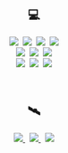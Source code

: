 <h2 align="center"> 💻 </h2>

<p align="center">
  <img src="https://img.shields.io/badge/spring-6DB33F?style=for-the-badge&logo=spring&logoColor=white"/>&nbsp
  <img src="https://img.shields.io/badge/SpringBoot-6DB33F?style=for-the-badge&logo=Spring&logoColor=white"/>&nbsp
  <img src="https://img.shields.io/badge/Java-007396?style=for-the-badge&logo=Java&logoColor=white"/>&nbsp 
  <img src="https://img.shields.io/badge/Kotlin-6940c2?style=for-the-badge&logo=Kotlin&logoColor=white"/> 
  <br>
  <img src="https://img.shields.io/badge/Mysql-015E87?style=for-the-badge&logo=MySql&logoColor=white"/>&nbsp 
  <img src="https://img.shields.io/badge/oracle-EA3133?style=for-the-badge&logo=oracle&logoColor=white"/>&nbsp
  <img src="https://img.shields.io/badge/Firebase-ffc92c?style=for-the-badge&logo=Firebase&logoColor=white"/>
  <br>
  <img src="https://img.shields.io/badge/Javascript-ffb13b?style=for-the-badge&logo=javascript&logoColor=white"/>&nbsp 
  <img src="https://img.shields.io/badge/jquery-1065a9?style=for-the-badge&logo=jquery&logoColor=white"/>&nbsp 
  <img src="https://img.shields.io/badge/css-1572B6?style=for-the-badge&logo=css3&logoColor=white"/>
  <br>
</p>

<br>

<h2 align="center"> 🛰 </h2>
<p align="center">
  <a href="https://www.facebook.com/profile.php?id=100003721659218">
    <img src="https://img.shields.io/badge/facebook-%231DA1F2.svg?&style=for-the-badge&logo=facebook&logoColor=white"/>
  </a>&nbsp 
  <a href="https://www.instagram.com/0.001118_mile/">
    <img src="https://img.shields.io/badge/Instagram-C50CF1?style=for-the-badge&logo=Instagram&logoColor=white"/>
  </a>&nbsp
  <a href="mailto:vvv6737@gmail.com">
    <img src="https://img.shields.io/badge/Gmail-d14836?style=for-the-badge&logo=Gmail&logoColor=white&link=vvv6737@gmail.com"/>
  </a>
</p>
